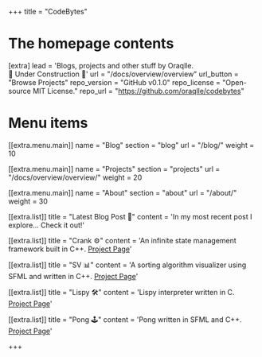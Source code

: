 +++
title = "CodeBytes"


# The homepage contents
[extra]
lead = 'Blogs, projects and other stuff by Oraqlle.<br>🚧 Under Construction 🚧'
url = "/docs/overview/overview"
url_button = "Browse Projects"
repo_version = "GitHub v0.1.0"
repo_license = "Open-source MIT License."
repo_url = "https://github.com/oraqlle/codebytes"

# Menu items

[[extra.menu.main]]
name = "Blog"
section = "blog"
url = "/blog/"
weight = 10

[[extra.menu.main]]
name = "Projects"
section = "projects"
url = "/docs/overview/overview/"
weight = 20

[[extra.menu.main]]
name = "About"
section = "about"
url = "/about/"
weight = 30

[[extra.list]]
title = "Latest Blog Post 📖"
content = 'In my most recent post I explore... Check it out!'

[[extra.list]]
title = "Crank ⚙️"
content = 'An infinite state management framework built in C++. <a href="https://codebytes.netlify.app/docs/projects/crank/">Project Page</a>'

[[extra.list]]
title = "SV 📊"
content = 'A sorting algorithm visualizer using SFML and written in C++. <a href="https://codebytes.netlify.app/docs/projects/sv">Project Page</a>'

[[extra.list]]
title = "Lispy 🛠️"
content = 'Lispy interpreter written in C. <a href="https://codebytes.netlify.app/docs/projects/lispy-c">Project Page</a>'

[[extra.list]]
title = "Pong 🕹️"
content = 'Pong written in SFML and C++. <a href="https://codebytes.netlify.app/docs/projects/pong">Project Page</a>'

+++
